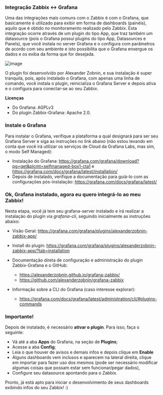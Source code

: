 ### Integração Zabbix <-> Grafana ###

Uma das integrações mais comuns com o Zabbix é com o Grafana, que basicamente é utilizado para exibir em forma de dashboards (painéis), aquilo que é obtido no monitoramento realizado pelo Zabbix. Esta integração ocorre através de um plugin do tipo App, que traz também  um datasource (pois o Grafana possui plugins do tipo App, Datasources e Panels), que você instala no server Grafana e o configura com parâmetros de acordo com seu ambiente e isto possibilita que o Grafana enxergue os dados e os exiba da forma que for desejada.

![image](https://user-images.githubusercontent.com/41125728/127752151-af74b032-1765-478a-9558-5090093333e6.png)

O plugin foi desenvolvido por Alexander Zobnin, e sua instalação é super tranquila, pois, após instalado o Grafana, com apenas uma linha de comando, você instala o plugin, reinicializa o Grafana Server e depois ativa e o configura para conectar-se ao seu Zabbix.

**Licenças**
  * Do Grafana: AGPLv3
  * Do plugin Zabbix-Grafana: Apache 2.0.

### Instale o Grafana ###

Para instalar o Grafana, verifique a plataforma a qual designará para ser seu Grafana Server e siga as instruções no link abaixo (não estou levando em conta que você irá utilizar os serviços de Cloud da Grafana Labs, mas sim, o modo Self Managed):
  * Instalação do Grafana: https://grafana.com/grafana/download?pg=get&plcmt=selfmanaged-box1-cta1 e https://grafana.com/docs/grafana/latest/installation/
  * Depois de instalado, verifique a documentação para guiá-lo com as configurações pós-instalação: https://grafana.com/docs/grafana/latest/

### Ok, Grafana instalado, agora eu quero integrá-lo ao meu Zabbix! ###
Nesta etapa, você já tem seu grafana-server instalado e irá realizar a instalação do plugin via _grafana-cli_, seguindo inicialmente as instruções abaixo:
* Visão Geral: https://grafana.com/grafana/plugins/alexanderzobnin-zabbix-app/
* Install do plugin: https://grafana.com/grafana/plugins/alexanderzobnin-zabbix-app/?tab=installation

* Documentação direta de configuração e administração do plugin Zabbix-Grafana e o GitHub:
  * https://alexanderzobnin.github.io/grafana-zabbix/
  * https://github.com/alexanderzobnin/grafana-zabbix

* Informação sobre a CLI do Grafana (caso interesse explorar):
  * https://grafana.com/docs/grafana/latest/administration/cli/#plugins-commands

### Importante! ###

Depois de instalado, é necessário **ativar o plugin**. Para isso, faça o seguinte:
  * Vá até a aba **Apps** do Grafana, na seção de **Plugins**;
  * Acesse a aba **Config**;
  * Leia o que houver de avisos e demais infos e depois clique em **Enable**
  * Alguns dashboards vem inclusos e aparecem na lateral direita, clique em importar para fazer uso dos mesmos (pode ser necessário modificar algumas coisas que possam estar sem funcionar/pegar dados),
  * Configure seu datasource apontando para o Zabbix.

Pronto, já está apto para iniciar o desenvolvimento de seus dashboards exibindo infos do seu Zabbix! :)
